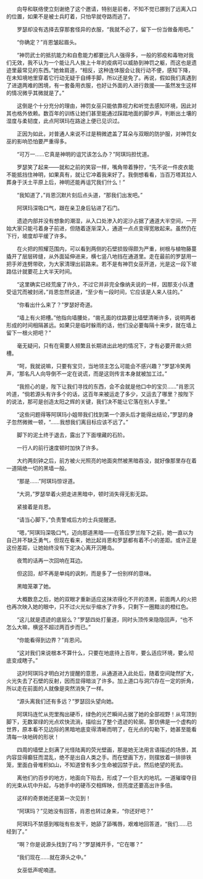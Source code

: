 　　向导和联络使立刻谢绝了这个邀请，特别是前者，不知不觉已挪到了远离入口的位置，如果不是被士兵盯着，只怕早就夺路而逃了。

　　罗瑟却没有选择去穿那套怪异的衣服，“我就不必了，留下一份当做备用吧。”

　　“你确定？”肖恩皱起眉头。

　　“神罚武士的抵抗能力和自愈能力都要比凡人强得多，一般的邪疫和毒物对我们无效，我不认为一个能让凡人挨上十年的疫病可以威胁到神罚之躯，而这也是遗迹里最常见的东西。”她耸肩道，“相反，这种连体服会让我行动不便，感知下降，在未知境地里穿着它行动无疑于自缚手脚，所以还是免了。再说，假如我们真遇到了进退两难的困境，有一套备用衣服，也好让外面的人进行救援——虽然发生这样的情况微乎其微就是了。”

　　这倒是个十分充分的理由，神罚女巫只能依靠视力和听觉去感知环境，因此对其也格外依赖。数百年的训练让她们甚至能通过踩踏地面的脚步声，判断出土壤的湿度与柔韧度，此点阿琪玛在路途上便已见识过。

　　正因为如此，对普通人来说不过是稍微遮盖了耳朵与双眼的防护服，对神罚女巫的影响恐怕要严重得多。

　　“可万一……它真是神明的诅咒该怎么办？”阿琪玛担忧道。

　　罗瑟笑了起来——就和之前的笑容一样，嘴角带着狰狞，“先不说一件皮衣能不能抵挡住神明，如果真有，就让它冲着我来好了。我倒想看看，当百万塔其拉人葬身于沃土平原上后，神明还能再诅咒我们什么！”

　　“我知道了，”肖恩沉默片刻后点头道，“那我们出发吧。”

　　阿琪玛深吸口气，跟在亲卫身后钻进了石门。

　　遗迹内部并没有想象的潮湿，从入口处渗入的泥沙占据了通道大半空间，一开始大家只能弓着身子前进，但随着逐渐深入，通道一点点变得宽敞起来。虽然仍在下行，坡度却平缓了许多。

　　在火把的照耀范围内，可以看到两侧的石壁损毁得颇为严重，树根与植物藤蔓撬开了层层砖缝，从外面延伸进来，横七竖八地挡在通道里。走在最前的罗瑟用一把手斧连劈带砍，为大家清理出前路来。若不是有神罚女巫开道，光是这一段下坡路估计就要花上大半天时间。

　　“这里确实已经荒废了许久，不过它并非完全像纳夫说的一样，因那支小队遭受诅咒而被封闭，”肖恩忽然说道，“至少有一段时间，它应该是人来人往的。”

　　“你看出什么来了？”罗瑟好奇道。

　　“墙上有火把槽。”他指向墙腰处，“凿孔面的纹路要比墙壁清晰许多，说明两者形成的时间相隔甚远。如果只是临时躲雨的话，他们没必要每隔十来步，就在墙上留下一根火把吧？”

　　毫无疑问，只有在需要人频繁且长期进出此地的情况下，才有必要开凿火把槽。

　　“呵，我就说嘛，只要有宝贝，当地领主怎么可能会不感兴趣？”罗瑟冷笑两声，“那名凡人向导倒不一定在说谎，而是这则传言本身就被加工过。”

　　“我担心的是，陛下让我们寻找的东西，会不会就是他口中的宝贝……”肖恩沉吟道，“倘若源头有许多个的话，这百年来被运走了多少，又运去了哪里？按陛下的说法，那可是创造太阳之辉的关键，我们决不能让它落在别人手里。”

　　“这些问题得等阿琪玛小姐带我们找到第一个源头后才能得出结论，”罗瑟的身子忽然微微一顿，“……我想我们离目标应该不远了。”

　　脚下的泥土终于退去，露出了下面埋藏的石阶。

　　一行人的前行速度顿时加快了许多。

　　大约两刻钟之后，前方被火光照亮的地面突然被黑暗吞没，就好像那里存在着一道隔绝一切的黑墙一般。

　　“那是……”阿琪玛惊讶道。

　　“大洞，”罗瑟举着火把走进黑暗中，顿时消失得无影无踪。

　　紧接着是肖恩。

　　“请当心脚下，”负责警戒后方的士兵提醒道。

　　“嗯，”阿琪玛深吸口气，迈向那道黑暗——在答应罗兰陛下之前，她一直以为自己并不缺乏勇气，但现在看来，她比起肖恩和罗瑟都有着不小的差距。或许正是这份差距，让她始终没有下定决心离开沉睡岛。

　　夜莺的话再一次回响在耳边。

　　但这回，却不再是单纯的讽刺，而是多了一份别样的意味。

　　黑暗笼罩了她。

　　大概数息之后，她的双眼才重新适应这抹浓得化不开的漆黑，前面两人的火把也再次映入她的眼中，只不过火光似乎缩水了许多，只剩下一圈黯淡的橙红色。

　　“这儿就是遗迹的底层么？”罗瑟四处打量道，同时头顶传来隐隐回声，“也不怎么大嘛，横竖不超过两百步而已。”

　　“你能看得到边界？”肖恩问。

　　“这对我们来说根本不算什么，只要在地底待上百年，要么适应环境，要么彻底变成瞎子。”

　　这时阿琪玛才明白对方提醒的意思，从通道进入此处后，随着空间陡然扩大，火光失去了石壁的反射，因而显得暗淡了许多。加上道口与洞穴存在一定的折角，所以走在前面的人就像是突然消失了一样。

　　“源头离我们还有多远？”罗瑟回头望向她。

　　阿琪玛连忙从兜里掏出硬币，绿色的光芒瞬间占据了她的全部视野！从穹顶到脚下，无数翠绿的光点欢快流淌，描绘出了整个遗迹的轮廓。那仿佛是一个虚构的世界，原本看不见边际的黑暗地底变得清晰而明了，在光点的勾勒下，她甚至能看清每一块地砖的形状！

　　四周的墙壁上刻满了光怪陆离的荧光壁画，那是她无法用言语描述的场景，其内容显得癫狂而混乱，绝不是出自人类之手。而在壁画下方，则摆放着一排排铁笼，里面白骨堆积如山，不知道曾有多少生命被囚禁于此，然后绝望的死去。

　　离他们约百步的地方，地面向下陷去，形成了一个巨大的地坑。一道璀璨夺目的光束从坑中升起，与她手中的硬币交相辉映，但亮度还要高出许多倍。

　　这样的奇景她还是第一次见到！

　　“阿琪玛？”见她没有回答，肖恩也转过身来，“你还好吧？”

　　阿琪玛不禁感到喉咙有些发干，她舔了舔嘴唇，艰难地回答道，“我们……已经到了。”

　　“啊？你是说源头找到了吗？”罗瑟摊开手，“它在哪？”

　　“我们现在……就在源头之中。”

　　女巫低声呢喃道。
